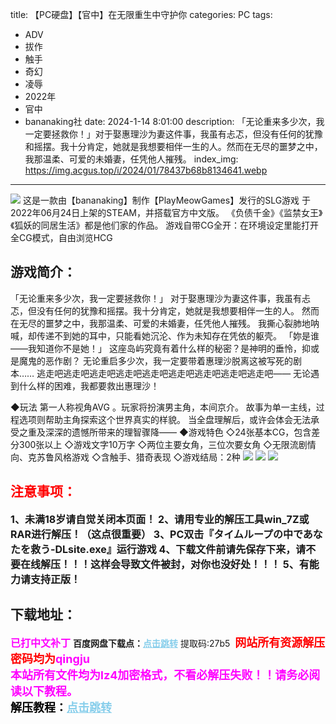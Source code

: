 title: 【PC硬盘】【官中】在无限重生中守护你
categories: PC
tags:
- ADV
- 拔作
- 触手
- 奇幻
- 凌辱
- 2022年
- 官中
- bananaking社
date: 2024-1-14 8:01:00
description: 「无论重来多少次，我一定要拯救你！」对于娶惠理沙为妻这件事，我虽有忐忑，但没有任何的犹豫和摇摆。我十分肯定，她就是我想要相伴一生的人。然而在无尽的噩梦之中，我那温柔、可爱的未婚妻，任凭他人摧残。
index_img: https://img.acgus.top/i/2024/01/78437b68b8134641.webp
---
![](https://img.acgus.top/i/2024/01/78437b68b8134641.webp)
这是一款由【bananaking】制作【PlayMeowGames】发行的SLG游戏
于2022年06月24日上架的STEAM，并搭载官方中文版。
《负债千金》《监禁女王》《狐妖的同居生活》都是他们家的作品。
游戏自带CG全开：在环境设定里能打开全CG模式，自由浏览HCG

## 游戏简介：
「无论重来多少次，我一定要拯救你！」
对于娶惠理沙为妻这件事，我虽有忐忑，但没有任何的犹豫和摇摆。我十分肯定，她就是我想要相伴一生的人。
然而在无尽的噩梦之中，我那温柔、可爱的未婚妻，任凭他人摧残。
我撕心裂肺地呐喊，却传递不到她的耳中，只能看她沉沦、作为未知存在凭依的躯壳。
「妳是谁——我知道你不是她！」
这座岛屿究竟有着什么样的秘密？是神明的垂怜，抑或是魔鬼的恶作剧？
无论重启多少次，我一定要带着惠理沙脱离这被写死的剧本……
逃走吧逃走吧逃走吧逃走吧逃走吧逃走吧逃走吧逃走吧逃走吧——
无论遇到什么样的困难，我都要救出惠理沙！

◆玩法
第一人称视角AVG 。玩家将扮演男主角，本间京介。
故事为单一主线，过程选项则帮助主角探索这个世界真实的样貌。
当全盘理解后，或许会体会无法承受之重及深深的遗憾所带来的理智骤降——
◆游戏特色
◇24张基本CG，包含差分300张以上
◇游戏文字10万字
◇两位主要女角，三位次要女角
◇无限流剧情向、克苏鲁风格游戏
◇含触手、猎奇表现
◇游戏结局：2种
![](https://img.acgus.top/i/2024/01/1352fda611134650.webp)
![](https://img.acgus.top/i/2024/01/1e5e01e655134647.webp)
![](https://img.acgus.top/i/2024/01/d4150a4371134645.webp)





## <font color=#FF0000 >注意事项：</font>
<font size=3><b>1、未满18岁请自觉关闭本页面！
2、请用专业的解压工具win_7Z或RAR进行解压！（这点很重要）
3、PC双击『タイムループの中であなたを救う-DLsite.exe』运行游戏
4、下载文件前请先保存下来，请不要在线解压！！！这样会导致文件被封，对你也没好处！！！
5、有能力请支持正版！</b></font>

## 下载地址：
<font color=#FF00FF size=3><b>已打中文补丁</b></font>
<b>百度网盘下载点：</b><a href="https://pan.baidu.com/s/142woU_YObd8bsFWK0KZDLw?pwd=27b5" style="color: #87CEEB;"><b>点击跳转</b></a> 提取码:27b5
<a style="padding: 0" href="https://post.qingju.org/AD/"><img style="max-width:100%" src="https://img.acgus.top/i/2024/07/478f689b8021d8d499ab43d21acf137a.gif" alt=""></a>
<b><font color=#FF0000 size=4>网站所有资源解压密码均为</b></font><b><font color=#FF00FF size=4>qingju</font><font color=#FF0000 ></font></b><br><b><font color=#FF00FF size=4>本站所有文件均为lz4加密格式，不看必解压失败！！请务必阅读以下教程。</b></font><br><b><font color=#000 size=4>解压教程：</b><a href="https://post.qingju.org/tutorial/000/" style="color: #87CEEB;"><b>点击跳转</b></a>
